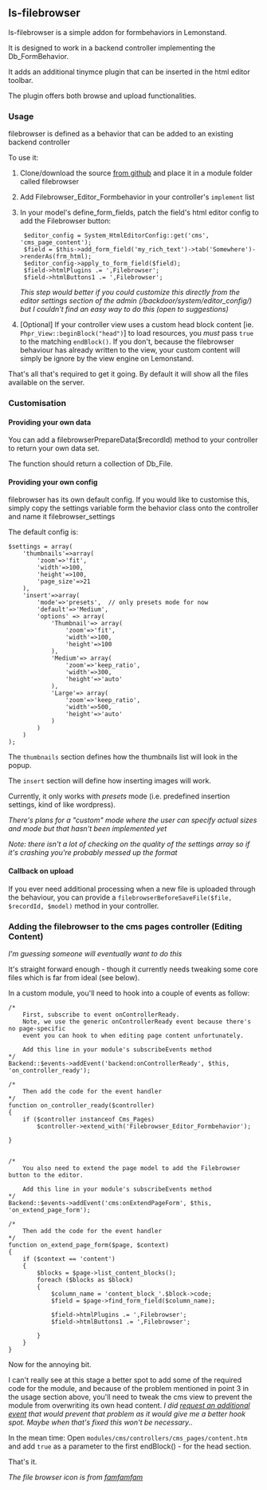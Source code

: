 ls-filebrowser
---------------------

ls-filebrowser is a simple addon for formbehaviors in Lemonstand.

It is designed to work in a backend controller implementing the Db_FormBehavior.

It adds an additional tinymce plugin that can be inserted in the html editor toolbar.

The plugin offers both browse and upload functionalities.

### Usage

filebrowser is defined as a behavior that can be added to an existing backend controller

To use it:

1. Clone/download the source [from github](https://github.com/doginthehat/ls-filebrowser) and place it in a module folder called filebrowser
2. Add Filebrowser_Editor_Formbehavior in your controller's `implement` list
3. In your model's define_form_fields, patch the field's html editor config to add the Filebrowser button:
	
	
		$editor_config = System_HtmlEditorConfig::get('cms', 'cms_page_content');
		$field = $this->add_form_field('my_rich_text')->tab('Somewhere')->renderAs(frm_html);
		$editor_config->apply_to_form_field($field);
		$field->htmlPlugins .= ',Filebrowser';
		$field->htmlButtons1 .= ',Filebrowser';
	
	
	_This step would better if you could customize this directly from the editor settings section of the admin (/backdoor/system/editor_config/) but I couldn't find an easy way to do this (open to suggestions)_
	
4. [Optional] If your controller view uses a custom head block content [ie. `Phpr_View::beginBlock("head")`] to load resources, you *must* pass `true` to the matching `endBlock()`.
	If you don't, because the filebrowser behaviour has already written to the view, your custom content will simply be ignore by the view engine on Lemonstand.
	
That's all that's required to get it going. By default it will show all the files available on the server.

### Customisation

#### Providing your own data

You can add a filebrowserPrepareData($recordId) method to your controller to return your own data set.

The function should return a collection of Db_File.

#### Providing your own config

filebrowser has its own default config. If you would like to customise this, simply copy the settings variable form the behavior class onto the controller and name it filebrowser_settings


The default config is:

	$settings = array(
		'thumbnails'=>array(
			'zoom'=>'fit',
			'width'=>100,
			'height'=>100,
			'page_size'=>21
		),
		'insert'=>array(
			'mode'=>'presets',	// only presets mode for now
			'default'=>'Medium',
			'options' => array(
				'Thumbnail'=> array(
					'zoom'=>'fit',
					'width'=>100,
					'height'=>100
				),
				'Medium'=> array(
					'zoom'=>'keep_ratio',
					'width'=>300,
					'height'=>'auto'
				),
				'Large'=> array(
					'zoom'=>'keep_ratio',
					'width'=>500,
					'height'=>'auto'
				)
			)
		)
	);

The `thumbnails` section defines how the thumbnails list will look in the popup.

The `insert` section will define how inserting images will work.

Currently, it only works with _presets_ mode (i.e. predefined insertion settings, kind of like wordpress).

_There's plans for a "custom" mode where the user can specify actual sizes and mode but that hasn't been implemented yet_

_Note: there isn't a lot of checking on the quality of the settings array so if it's crashing you're probably messed up the format_

#### Callback on upload

If you ever need additional processing when a new file is uploaded through the behaviour, you can provide a `filebrowserBeforeSaveFile($file, $recordId, $model)` method in your controller.

### Adding the filebrowser to the cms pages controller (Editing Content)

_I'm guessing someone will eventually want to do this_

It's straight forward enough - though it currently needs tweaking some core files which is far from ideal (see below). 

In a custom module, you'll need to hook into a couple of events as follow:

	/*
		First, subscribe to event onControllerReady.
		Note, we use the generic onControllerReady event because there's no page-specific
		event you can hook to when editing page content unfortunately.
		
		Add this line in your module's subscribeEvents method
	*/
	Backend::$events->addEvent('backend:onControllerReady', $this, 'on_controller_ready');

	/*
		Then add the code for the event handler 
	*/
	function on_controller_ready($controller)
	{
		if ($controller instanceof Cms_Pages)
			$controller->extend_with('Filebrowser_Editor_Formbehavior');
				
	}


	/*
		You also need to extend the page model to add the Filebrowser button to the editor.

		Add this line in your module's subscribeEvents method
	*/
	Backend::$events->addEvent('cms:onExtendPageForm', $this, 'on_extend_page_form');
	
	/*
		Then add the code for the event handler 
	*/
	function on_extend_page_form($page, $context)
	{
		if ($context == 'content')
		{
			$blocks = $page->list_content_blocks();
			foreach ($blocks as $block)
			{
				$column_name = 'content_block_'.$block->code;
				$field = $page->find_form_field($column_name);
	
				$field->htmlPlugins .= ',Filebrowser';
				$field->htmlButtons1 .= ',Filebrowser';
					
			}
		}
	}

Now for the annoying bit.

I can't really see at this stage a better spot to add some of the required code for the module, and because of the problem mentioned in point 3 in the usage section above, you'll need to tweak the cms view to prevent the module from overwriting its own head content.
_I did [request an additional event](http://forum.lemonstandapp.com/index.php?app=tracker&showissue=83) that would prevent that problem as it would give me a better hook spot. Maybe when that's fixed this won't be necessary.._

In the mean time: Open `modules/cms/controllers/cms_pages/content.htm` and add `true` as a parameter to the first endBlock() - for the head section.

That's it.


_The file browser icon is from [famfamfam](http://www.famfamfam.com/)_